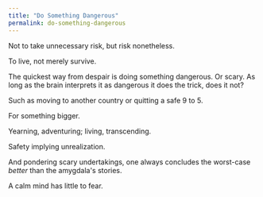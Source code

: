 ```yaml
---
title: "Do Something Dangerous"
permalink: do-something-dangerous
---
```


Not to take unnecessary risk, but risk nonetheless.

To live, not merely survive.

The quickest way from despair is doing something dangerous. Or scary. As long as the brain interprets it as dangerous it does the trick, does it not?

Such as moving to another country or quitting a safe 9 to 5.

For something bigger.

Yearning, adventuring; living, transcending.

Safety implying unrealization.

And pondering scary undertakings, one always concludes the worst-case _better_ than the amygdala's stories.

A calm mind has little to fear.
